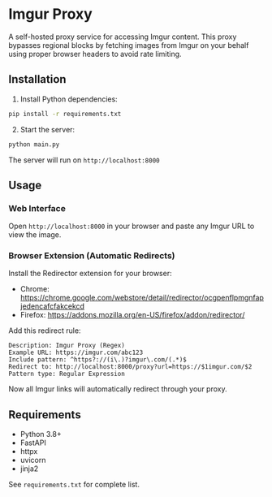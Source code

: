 # Imgur Proxy

A self-hosted proxy service for accessing Imgur content. This proxy bypasses regional blocks by fetching images from Imgur on your behalf using proper browser headers to avoid rate limiting.

## Installation

1. Install Python dependencies:
```bash
pip install -r requirements.txt
```

2. Start the server:
```bash
python main.py
```

The server will run on `http://localhost:8000`

## Usage

### Web Interface

Open `http://localhost:8000` in your browser and paste any Imgur URL to view the image.

### Browser Extension (Automatic Redirects)

Install the Redirector extension for your browser:
- Chrome: https://chrome.google.com/webstore/detail/redirector/ocgpenflpmgnfapjedencafcfakcekcd
- Firefox: https://addons.mozilla.org/en-US/firefox/addon/redirector/

Add this redirect rule:

```
Description: Imgur Proxy (Regex)
Example URL: https://imgur.com/abc123
Include pattern: ^https?://(i\.)?imgur\.com/(.*)$
Redirect to: http://localhost:8000/proxy?url=https://$1imgur.com/$2
Pattern type: Regular Expression
```

Now all Imgur links will automatically redirect through your proxy.

## Requirements

- Python 3.8+
- FastAPI
- httpx
- uvicorn
- jinja2

See `requirements.txt` for complete list.